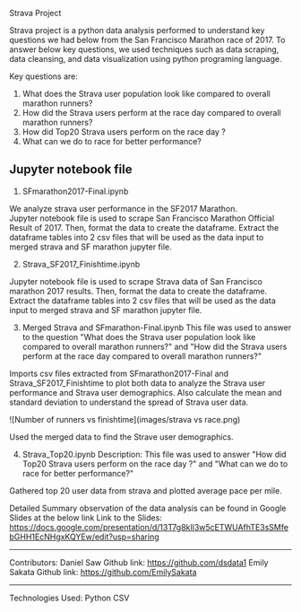Strava Project

Strava project is a python data analysis performed to understand key questions we had below from the San Francisco Marathon race of 2017. 
To answer below key questions, we used techniques such as data scraping, data cleansing, and data visualization using python programing language.

Key questions are:
1) What does the Strava user population look like compared to overall marathon runners?
2) How did the Strava users perform at the race day compared to overall marathon runners?
3) How did Top20 Strava users perform on the race day ?
4) What can we do to race for better performance?

Jupyter notebook file
-------------------------------------------------------------
1) SFmarathon2017-Final.ipynb

We analyze strava user performance in the SF2017 Marathon.   
Jupyter notebook file is used to scrape San Francisco Marathon Official Result of 2017. 
Then, format the data to create the dataframe. Extract the dataframe tables into 2 csv files that will be used as the data input to merged strava and SF marathon jupyter file.



2) Strava_SF2017_Finishtime.ipynb

Jupyter notebook file is used to scrape Strava data of San Francisco marathon 2017 results. 
Then, format the data to create the dataframe. Extract the dataframe tables into 2 csv files that will be used as the data input to merged strava and SF marathon jupyter file.




3) Merged Strava and SFmarathon-Final.ipynb
This file was used to answer to the question "What does the Strava user population look like compared to overall marathon runners?" and "How did the Strava users perform at the race day compared to overall marathon runners?"


Imports csv files extracted from SFmarathon2017-Final and Strava_SF2017_Finishtime to plot both data to analyze the Strava user performance and Strava user demographics. Also calculate the mean and standard deviation to understand the spread of Strava user data.

![Number of runners vs finishtime](images/strava vs race.png)

Used the merged data to find the Strave user demographics.



4) Strava_Top20.ipynb
Description:
This file was used to answer "How did Top20 Strava users perform on the race day ?" and "What can we do to race for better performance?"


Gathered top 20 user data from strava and plotted average pace per mile.




Detailed Summary observation of the data analysis can be found in Google Slides at the below link
Link to the Slides: https://docs.google.com/presentation/d/13T7g8kIl3w5cETWUAfhTE3sSMfebGHH1EcNHgxKQYEw/edit?usp=sharing



-------------------------------------------------------------
Contributors:
Daniel Saw Github link: https://github.com/dsdata1
Emily Sakata Github link: https://github.com/EmilySakata

-------------------------------------------------------------

Technologies Used:
Python
CSV


